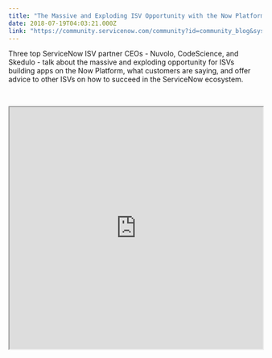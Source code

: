 ```yaml
---
title: "The Massive and Exploding ISV Opportunity with the Now Platform  CEO Insights"
date: 2018-07-19T04:03:21.000Z
link: "https://community.servicenow.com/community?id=community_blog&sys_id=09a0b003db1fd7401cd8a345ca9619a9"
---
```

<p>Three top ServiceNow ISV partner CEOs - Nuvolo, CodeScience, and Skedulo - talk about the massive and exploding opportunity for ISVs building apps on the Now Platform, what customers are saying, and offer advice to other ISVs on how to succeed in the ServiceNow ecosystem.</p>
<p> </p>
<p><iframe id="video_tinymce" style="width: 100%; height: 480px;" src="https://www.youtube.com/embed/jgZ8rLGfMVQ"></iframe></p>
<p> </p>
<p> </p>